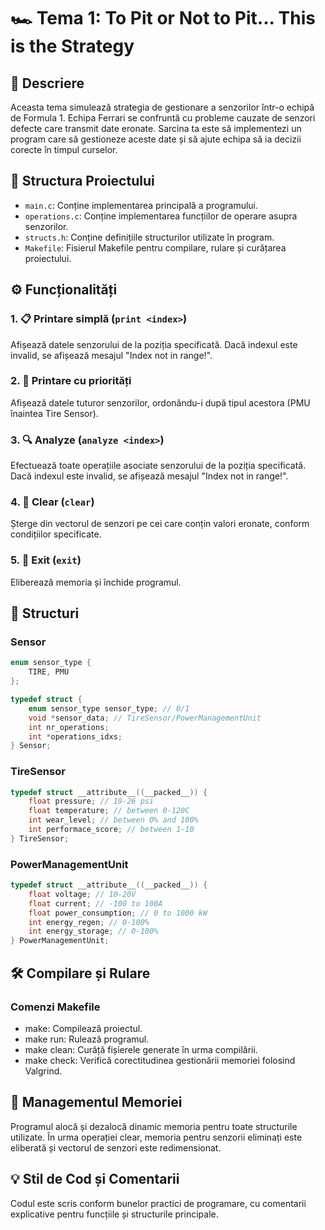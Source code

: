 # 🏎️ Tema 1: To Pit or Not to Pit... This is the Strategy

## 📄 Descriere

Aceasta tema simulează strategia de gestionare a senzorilor într-o echipă de Formula 1. Echipa Ferrari se confruntă cu probleme cauzate de senzori defecte care transmit date eronate. Sarcina ta este să implementezi un program care să gestioneze aceste date și să ajute echipa să ia decizii corecte în timpul curselor.

## 📂 Structura Proiectului

- `main.c`: Conține implementarea principală a programului.
- `operations.c`: Conține implementarea funcțiilor de operare asupra senzorilor.
- `structs.h`: Conține definițiile structurilor utilizate în program.
- `Makefile`: Fisierul Makefile pentru compilare, rulare și curățarea proiectului.

## ⚙️ Funcționalități

### 1. 📋 Printare simplă (`print <index>`)
Afișează datele senzorului de la poziția specificată. Dacă indexul este invalid, se afișează mesajul "Index not in range!".

### 2. 📝 Printare cu priorități
Afișează datele tuturor senzorilor, ordonându-i după tipul acestora (PMU înaintea Tire Sensor).

### 3. 🔍 Analyze (`analyze <index>`)
Efectuează toate operațiile asociate senzorului de la poziția specificată. Dacă indexul este invalid, se afișează mesajul "Index not in range!".

### 4. 🧹 Clear (`clear`)
Șterge din vectorul de senzori pe cei care conțin valori eronate, conform condițiilor specificate.

### 5. 🚪 Exit (`exit`)
Eliberează memoria și închide programul.

## 📐 Structuri

### Sensor
```c
enum sensor_type {
    TIRE, PMU
};

typedef struct {
    enum sensor_type sensor_type; // 0/1
    void *sensor_data; // TireSensor/PowerManagementUnit
    int nr_operations;
    int *operations_idxs;
} Sensor;
```

### TireSensor
```c
typedef struct __attribute__((__packed__)) {
    float pressure; // 19-26 psi
    float temperature; // between 0-120C
    int wear_level; // between 0% and 100%
    int performace_score; // between 1-10
} TireSensor;
```

### PowerManagementUnit
```c
typedef struct __attribute__((__packed__)) {
    float voltage; // 10-20V
    float current; // -100 to 100A
    float power_consumption; // 0 to 1000 kW
    int energy_regen; // 0-100%
    int energy_storage; // 0-100%
} PowerManagementUnit;
```

## 🛠️ Compilare și Rulare
### Comenzi Makefile
- make: Compilează proiectul.
- make run: Rulează programul.
- make clean: Curăță fișierele generate în urma compilării.
- make check: Verifică corectitudinea gestionării memoriei folosind Valgrind.

## 🧹 Managementul Memoriei
Programul alocă și dezalocă dinamic memoria pentru toate structurile utilizate. În urma operației clear, memoria pentru senzorii eliminați este eliberată și vectorul de senzori este redimensionat.

## 💡 Stil de Cod și Comentarii
Codul este scris conform bunelor practici de programare, cu comentarii explicative pentru funcțiile și structurile principale.
